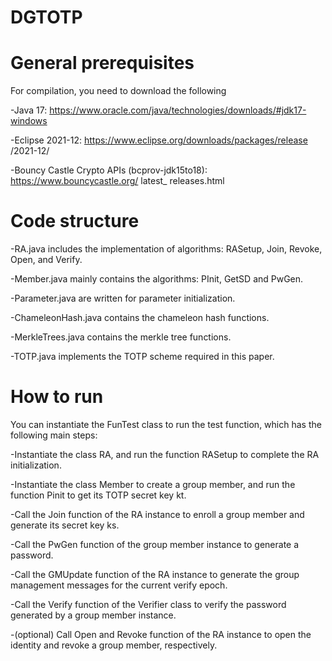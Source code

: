 # DGTOTP 
# General prerequisites <br>
For compilation, you need to download the following <br>

-Java 17: https://www.oracle.com/java/technologies/downloads/#jdk17-windows <br>

-Eclipse 2021-12: https://www.eclipse.org/downloads/packages/release /2021-12/ <br>

-Bouncy Castle Crypto APIs (bcprov-jdk15to18): https://www.bouncycastle.org/ latest_ releases.html <br>

# Code structure <br>
-RA.java includes the implementation of algorithms: RASetup, Join, Revoke, Open, and Verify. <br>

-Member.java mainly contains the algorithms: PInit, GetSD and PwGen. <br>

-Parameter.java are written for parameter initialization. <br>

-ChameleonHash.java contains the chameleon hash functions. <br>

-MerkleTrees.java contains the merkle tree functions. <br>

-TOTP.java implements the TOTP scheme required in this paper. <br>

# How to run <br>
You can instantiate the FunTest class to run the test function, which has the following main steps: <br>

-Instantiate the class RA, and run the function RASetup to complete the RA initialization. <br>

-Instantiate the class Member to create a group member, and run the function Pinit to get its TOTP secret key kt. <br>

-Call the Join function of the RA instance to enroll a group member and generate its secret key ks. <br>

-Call the PwGen function of the group member instance to generate a password. <br>

-Call the GMUpdate function of the RA instance to generate the group management messages for the current verify epoch. <br>

-Call the Verify function of the Verifier class to verify the password generated by a group member instance.	<br>

-(optional) Call Open and Revoke function of the RA instance to open the identity and revoke a group member, respectively. <br>
